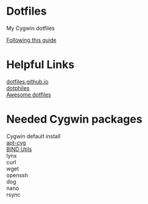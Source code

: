 # Dotfiles
My Cygwin dotfiles  

[Following this guide](http://blog.smalleycreative.com/tutorials/using-git-and-github-to-manage-your-dotfiles/)

# Helpful Links  
[dotfiles.github.io](https://dotfiles.github.io/)  
[dotphiles](https://github.com/dotphiles/dotphiles)  
[Awesome dotfiles](https://github.com/webpro/awesome-dotfiles)  

# Needed Cygwin packages  
Cygwin default install  
[apt-cyg](https://github.com/transcode-open/apt-cyg)  
[BIND Utils](https://www.isc.org/downloads/)  
lynx  
curl  
wget  
openssh  
dog  
nano  
rsync  

